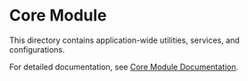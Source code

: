 # Core Module

This directory contains application-wide utilities, services, and configurations.

For detailed documentation, see [Core Module Documentation](../../docs/core.md). 